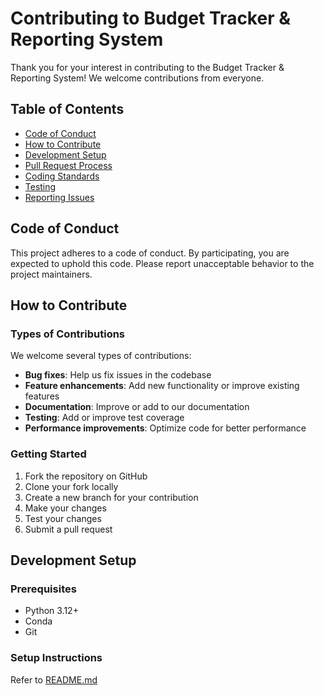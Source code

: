 # Contributing to Budget Tracker & Reporting System

Thank you for your interest in contributing to the Budget Tracker & Reporting System! We welcome contributions from everyone.

## Table of Contents

- [Code of Conduct](#code-of-conduct)
- [How to Contribute](#how-to-contribute)
- [Development Setup](#development-setup)
- [Pull Request Process](#pull-request-process)
- [Coding Standards](#coding-standards)
- [Testing](#testing)
- [Reporting Issues](#reporting-issues)

## Code of Conduct

This project adheres to a code of conduct. By participating, you are expected to uphold this code. Please report unacceptable behavior to the project maintainers.

## How to Contribute

### Types of Contributions

We welcome several types of contributions:

- **Bug fixes**: Help us fix issues in the codebase
- **Feature enhancements**: Add new functionality or improve existing features
- **Documentation**: Improve or add to our documentation
- **Testing**: Add or improve test coverage
- **Performance improvements**: Optimize code for better performance

### Getting Started

1. Fork the repository on GitHub
2. Clone your fork locally
3. Create a new branch for your contribution
4. Make your changes
5. Test your changes
6. Submit a pull request

## Development Setup

### Prerequisites

- Python 3.12+
- Conda
- Git

### Setup Instructions
Refer to [README.md](README.md)